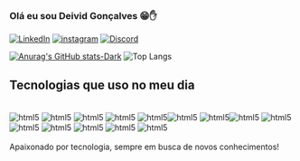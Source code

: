 ### Olá eu sou Deivid Gonçalves 😁✋

[![LinkedIn](https://img.shields.io/badge/LinkedIn-0077B5?style=for-the-badge&logo=linkedin&logoColor=white)](https://www.linkedin.com/in/deivid-gon%C3%A7alves/)
[![instagram](https://img.shields.io/badge/Instagram-E4405F?style=for-the-badge&logo=instagram&logoColor=white)](https://www.instagram.com/deivi_goncalves/)
[![Discord](https://img.shields.io/badge/Discord-7289DA?style=for-the-badge&logo=discord&logoColor=white)](https://discord.com/users/804537301216395335)

[![Anurag's GitHub stats-Dark](https://github-readme-stats.vercel.app/api?username=deivid792&show_icons=true&theme=dark#gh-dark-mode-only)](https://github.com/deivid792/deivid792)
![Top Langs](https://github-readme-stats.vercel.app/api/top-langs/?username=deivid792&layout=compact)


## Tecnologias que uso no meu dia
<div style="display: inline_block"><br>
 <img align="center" alt="html5" src="https://img.shields.io/badge/Node.js-43853D?style=for-the-badge&logo=node.js&logoColor=white" />
 <img align="center" alt="html5" src="https://img.shields.io/badge/TypeScript-007ACC?style=for-the-badge&logo=typescript&logoColor=white" />
 <img align="center" alt="html5" src="https://img.shields.io/badge/C%2B%2B-00599C?style=for-the-badge&logo=c%2B%2B&logoColor=white" />
 <img align="center" alt="html5" src="https://img.shields.io/badge/Spring-6DB33F?style=for-the-badge&logo=spring&logoColor=white" />
 <img align="center" alt="html5" src="https://img.shields.io/badge/Java-ED8B00?style=for-the-badge&logo=openjdk&logoColor=white" /><img align="center" alt="html5" src="https://img.shields.io/badge/PostgreSQL-316192?style=for-the-badge&logo=postgresql&logoColor=white" />
  <img align="center" alt="html5" src="https://img.shields.io/badge/json%20web%20tokens-323330?style=for-the-badge&logo=json-web-tokens&logoColor=pin" /><img align="center" alt="html5" src="https://img.shields.io/badge/Express.js-404D59?style=for-the-badge" />
    <img align="center" alt="html5" src="https://img.shields.io/badge/MongoDB-4EA94B?style=for-the-badge&logo=mongodb&logoColor=white" /><img align="center" alt="html5" src="https://img.shields.io/badge/sequelize-323330?style=for-the-badge&logo=sequelize&logoColor=blue" />
  <img align="center" alt="html5" src="https://img.shields.io/badge/React-20232A?style=for-the-badge&logo=react&logoColor=61DAFB" />
 <img align="center" alt="html5" src="https://img.shields.io/badge/Docker-blue?logo=docker&logoColor=white" />
    <img align="center" alt="html5" src="https://img.shields.io/badge/Jest-red?logo=jest&logoColor=white" />
    <img align="center" alt="html5" src="https://img.shields.io/badge/NestJS-E0234E?logo=nestjs&logoColor=white" />
</div><br>
Apaixonado por tecnologia, sempre em busca de novos conhecimentos!


